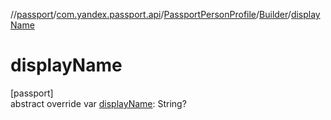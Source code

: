 //[passport](../../../../index.md)/[com.yandex.passport.api](../../index.md)/[PassportPersonProfile](../index.md)/[Builder](index.md)/[displayName](display-name.md)

# displayName

[passport]\
abstract override var [displayName](display-name.md): String?
